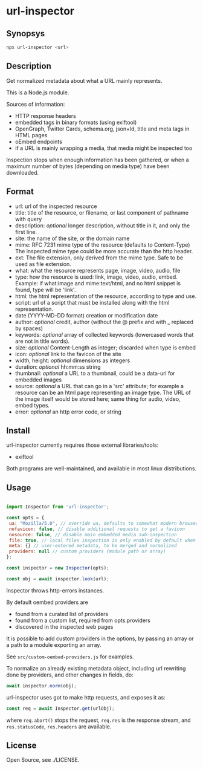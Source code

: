 url-inspector
=============

Synopsys
--------

```sh
npx url-inspector <url>
```

Description
-----------

Get normalized metadata about what a URL mainly represents.

This is a Node.js module.

Sources of information:

- HTTP response headers
- embedded tags in binary formats (using exiftool)
- OpenGraph, Twitter Cards, schema.org, json+ld, title and meta tags in HTML pages
- oEmbed endpoints
- if a URL is mainly wrapping a media, that media might be inspected too

Inspection stops when enough information has been gathered, or when a maximum number of bytes (depending on media type) have been downloaded.

Format
------

- url:
  url of the inspected resource
- title:
  title of the resource, or filename, or last component of pathname with query
- description:
  *optional* longer description, without title in it, and only the first line.
- site:
  the name of the site, or the domain name
- mime:
  RFC 7231 mime type of the resource (defaults to Content-Type)
  The inspected mime type could be more accurate than the http header.
- ext:
  The file extension, only derived from the mime type.
  Safe to be used as file extension.
- what:
  what the resource represents
  page, image, video, audio, file
- type:
  how the resource is used:
  link, image, video, audio, embed.
  Example: if what:image and mime:text/html, and no html snippet is found, type will be 'link'.
- html:
  the html representation of the resource, according to type and use.
- script:
  url of a script that must be installed along with the html representation.
- date (YYYY-MD-DD format)
  creation or modification date
- author:
  *optional* credit, author (without the @ prefix and with _ replaced by spaces)
- keywords:
  *optional* array of collected keywords (lowercased words that are not in title words).
- size:
  *optional* Content-Length as integer; discarded when type is embed
- icon:
  *optional* link to the favicon of the site
- width, height:
  *optional* dimensions as integers
- duration:
  *optional* hh:mm:ss string
- thumbnail:
  *optional* a URL to a thumbnail, could be a data-uri for embedded images
- source:
  *optional* a URL that can go in a 'src' attribute; for example a resource can be an html page representing an image type.
  The URL of the image itself would be stored here; same thing for audio, video, embed types.
- error:
  *optional* an http error code, or string

Install
-------

url-inspector currently requires those external libraries/tools:

- exiftool

Both programs are well-maintained, and available in most linux distributions.

Usage
-----

```js

import Inspector from 'url-inspector';

const opts = {
 ua: "Mozilla/5.0", // override ua, defaults to somewhat modern browser
 nofavicon: false, // disable additional requests to get a favicon
 nosource: false, // disable main embedded media sub-inspection
 file: true, // local files inspection is only enabled by default when using CLI
 meta: {} // user-entered metadata, to be merged and normalized
 providers: null // custom providers (module path or array)
};

const inspector = new Inspector(opts);

const obj = await inspector.look(url);

```

Inspector throws http-errors instances.

By default oembed providers are

- found from a curated list of providers
- found from a custom list, required from opts.providers
- discovered in the inspected web pages

It is possible to add custom providers in the options, by passing
an array or a path to a module exporting an array.

See `src/custom-oembed-providers.js` for examples.

To normalize an already existing metadata object, including url rewriting done by providers, and other changes in fields, do:

```js
await inspector.norm(obj);
```

url-inspector uses got to make http requests, and exposes it as:

```js
const req = await Inspector.get(urlObj);
```

where `req.abort()` stops the request, `req.res` is the response stream,
and `res.statusCode`, `res.headers` are available.

License
-------

Open Source, see ./LICENSE.
